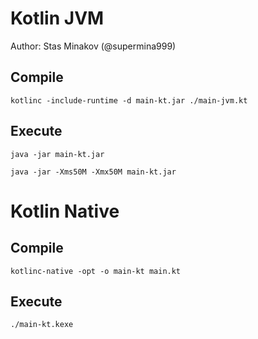 # Kotlin JVM

Author: Stas Minakov (@supermina999)

## Compile

```
kotlinc -include-runtime -d main-kt.jar ./main-jvm.kt
```

## Execute

```
java -jar main-kt.jar
```

```
java -jar -Xms50M -Xmx50M main-kt.jar
```


# Kotlin Native

## Compile

```
kotlinc-native -opt -o main-kt main.kt
```

## Execute

```
./main-kt.kexe
```
